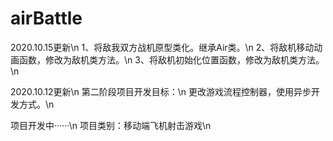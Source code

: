 # airBattle

2020.10.15更新\n
1、将敌我双方战机原型类化。继承Air类。\n
2、将敌机移动动画函数，修改为敌机类方法。\n
3、将敌机初始化位置函数，修改为敌机类方法。\n

2020.10.12更新\n
第二阶段项目开发目标：\n
更改游戏流程控制器，使用异步开发方式。\n


项目开发中······\n
项目类别：移动端飞机射击游戏\n
